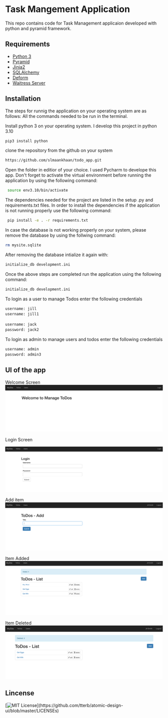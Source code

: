


# Task Mangement Application

This repo contains code for Task Management applicaion developed 
with python and pyramid framework.





## Requirements

 - [Python 3](https://www.python.org)
 - [Pyramid](https://trypyramid.com)
 - [Jinja2](https://pypi.org/project/Jinja2/)
 - [SQLAlchemy](https://www.sqlalchemy.org/)
 - [Deform](https://docs.pylonsproject.org/projects/deform/en/latest/index.html)
 - [Waitress Server](https://docs.pylonsproject.org/projects/waitress/en/latest/)
 



## Installation
The steps for runnig  the application on your operating system
are as follows: All the commands needed to be run in the terminal.

Install python 3 on your operating system. I develop this project in python 3.10

```bash
pip3 install python
```

clone the repository from the github on your system
```bash
https://github.com/slmaankhaan/todo_app.git
```
Open the folder in editior of your choice. I used Pycharm to develope
this app. Don't forget to activate the virtual environment before 
running the application by using the following command:
```bash
 source env3.10/bin/activate
```
The dependencies needed for the project are listed in the setup
.py  and requirements.txt files. In order to  install the 
dependencies if the application is not running properly use the following command:
```bash
 pip install -e . -r requirements.txt
```

In case the database is not working properly on your system, please remove
the database by using the follwing  command:
```bash
rm mysite.sqlite
```

After removing the database intialize it again with:
```bash
initialize_db development.ini
```
Once the above steps are completed run the application using the following command:
```bash
initialize_db development.ini
```

To login as a user to manage Todos enter the following credentials

```bash
username: jill
username: jill1

username: jack
password: jack2
```

To login as admin to manage users and todos enter the following 
credentials

```bash
username: admin
password: admin3
```



## UI of the app
Welcome Screen
![Welcome Screen](https://github.com/slmaankhaan/todo_app/blob/master/app_screenshots/welcome_screen.png?raw=true)

Login Screen

![Login Screen](https://github.com/slmaankhaan/todo_app/blob/master/app_screenshots/login_screen.png?raw=true)

Add item
![Add Item](https://github.com/slmaankhaan/todo_app/blob/master/app_screenshots/add_todo.png?raw=true)

Item Added
![Item added](https://github.com/slmaankhaan/todo_app/blob/master/app_screenshots/item%20added.png?raw=true)

Item Deleted
![Item Deleted](https://github.com/slmaankhaan/todo_app/blob/master/app_screenshots/item_deleted.png?raw=true)


## Lincense

[![MIT License](https://img.shields.io/apm/l/atomic-design-ui.svg?)](https://github.com/tterb/atomic-design-ui/blob/master/LICENSEs)


